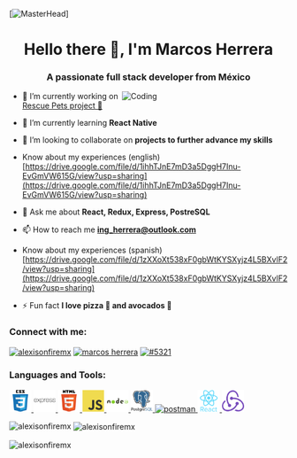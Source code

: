 [![MasterHead](https://res.cloudinary.com/djbiam1gm/image/upload/v1645161194/banner_1_ofisb5.png)]
<h1 align="center">Hello there 👋, I'm Marcos Herrera</h1>
<h3 align="center">A passionate full stack developer from México</h3>
<img align="right" alt="Coding" width="300" src="https://media3.giphy.com/media/xUA7bdpLxQhsSQdyog/giphy.gif?cid=790b7611c960bda68ba399fe79415625ffef6b8a455298c8&rid=giphy.gif&ct=g">

- 🔭 I’m currently working on [Rescue Pets project 🐾](https://github.com/Luciano-Benitez/RESCUE-PETS-APP)

- 🌱 I’m currently learning **React Native**

- 👯 I’m looking to collaborate on **projects to further advance my skills**

- Know about my experiences (english) [https://drive.google.com/file/d/1ihhTJnE7mD3a5DggH7Inu-EvGmVW615G/view?usp=sharing](https://drive.google.com/file/d/1ihhTJnE7mD3a5DggH7Inu-EvGmVW615G/view?usp=sharing)

- 💬 Ask me about **React, Redux, Express, PostreSQL**

- 📫 How to reach me **ing_herrera@outlook.com**

- Know about my experiences (spanish) [https://drive.google.com/file/d/1zXXoXt538xF0gbWtKYSXyjz4L5BXvlF2/view?usp=sharing](https://drive.google.com/file/d/1zXXoXt538xF0gbWtKYSXyjz4L5BXvlF2/view?usp=sharing)

- ⚡ Fun fact **I love pizza 🍕 and avocados 🥑**

<h3 align="left">Connect with me:</h3>
<p align="left">
<a href="https://twitter.com/alexisonfiremx" target="blank"><img align="center" src="https://raw.githubusercontent.com/rahuldkjain/github-profile-readme-generator/master/src/images/icons/Social/twitter.svg" alt="alexisonfiremx" height="30" width="40" /></a>
<a href="https://linkedin.com/in/marcos herrera" target="blank"><img align="center" src="https://raw.githubusercontent.com/rahuldkjain/github-profile-readme-generator/master/src/images/icons/Social/linked-in-alt.svg" alt="marcos herrera" height="30" width="40" /></a>
<a href="https://discord.gg/#5321" target="blank"><img align="center" src="https://raw.githubusercontent.com/rahuldkjain/github-profile-readme-generator/master/src/images/icons/Social/discord.svg" alt="#5321" height="30" width="40" /></a>
</p>

<h3 align="left">Languages and Tools:</h3>
<p align="left"> <a href="https://www.w3schools.com/css/" target="_blank" rel="noreferrer"> <img src="https://raw.githubusercontent.com/devicons/devicon/master/icons/css3/css3-original-wordmark.svg" alt="css3" width="40" height="40"/> </a> <a href="https://expressjs.com" target="_blank" rel="noreferrer"> <img src="https://raw.githubusercontent.com/devicons/devicon/master/icons/express/express-original-wordmark.svg" alt="express" width="40" height="40"/> </a> <a href="https://www.w3.org/html/" target="_blank" rel="noreferrer"> <img src="https://raw.githubusercontent.com/devicons/devicon/master/icons/html5/html5-original-wordmark.svg" alt="html5" width="40" height="40"/> </a> <a href="https://developer.mozilla.org/en-US/docs/Web/JavaScript" target="_blank" rel="noreferrer"> <img src="https://raw.githubusercontent.com/devicons/devicon/master/icons/javascript/javascript-original.svg" alt="javascript" width="40" height="40"/> </a> <a href="https://nodejs.org" target="_blank" rel="noreferrer"> <img src="https://raw.githubusercontent.com/devicons/devicon/master/icons/nodejs/nodejs-original-wordmark.svg" alt="nodejs" width="40" height="40"/> </a> <a href="https://www.postgresql.org" target="_blank" rel="noreferrer"> <img src="https://raw.githubusercontent.com/devicons/devicon/master/icons/postgresql/postgresql-original-wordmark.svg" alt="postgresql" width="40" height="40"/> </a> <a href="https://postman.com" target="_blank" rel="noreferrer"> <img src="https://www.vectorlogo.zone/logos/getpostman/getpostman-icon.svg" alt="postman" width="40" height="40"/> </a> <a href="https://reactjs.org/" target="_blank" rel="noreferrer"> <img src="https://raw.githubusercontent.com/devicons/devicon/master/icons/react/react-original-wordmark.svg" alt="react" width="40" height="40"/> </a> <a href="https://redux.js.org" target="_blank" rel="noreferrer"> <img src="https://raw.githubusercontent.com/devicons/devicon/master/icons/redux/redux-original.svg" alt="redux" width="40" height="40"/> </a> </p>

<p><img align="left" src="https://github-readme-stats.vercel.app/api/top-langs?username=alexisonfiremx&show_icons=true&locale=en&layout=compact" alt="alexisonfiremx" /></p>

<p>&nbsp;<img align="center" src="https://github-readme-stats.vercel.app/api?username=alexisonfiremx&show_icons=true&locale=en" alt="alexisonfiremx" /></p>

<p><img align="center" src="https://github-readme-streak-stats.herokuapp.com/?user=alexisonfiremx&" alt="alexisonfiremx" /></p>
